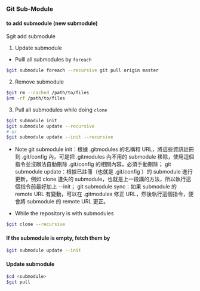 ### Git Sub-Module

#### to add submodule (new submodule)
$git add submodule

1. Update submodule
* Pulll all submodules by `foreach`
```sh
$git submodule foreach --recursive git pull origin master
```

2. Remove submodule

```sh
$git rm --cached /path/to/files
$rm -rf /path/to/files
```

3. Pull all submodules while doing `clone`
```sh
$git submodule init
$git submodule update --recursive
# or
$git submodule update --init --recursive
```

* Note
git submodule init：根據 .gitmodules 的名稱和 URL，將這些資訊註冊到 .git/config 內，可是把 .gitmodules 內不用的 submodule 移除，使用這個指令並沒辦法自動刪除 .git/config 的相關內容，必須手動刪除；
git submodule update：根據已註冊（也就是 .git/config ）的 submodule 進行更新，例如 clone 遺失的 submodule，也就是上一段講的方法，所以執行這個指令前最好加上 --init；
git submodule sync：如果 submodule 的 remote URL 有變動，可以在 .gitmodules 修正 URL，然後執行這個指令，便會將 submodule 的 remote URL 更正。

* While the repository is with submodules
```sh
$git clone --recursive
```
#### If the submodule is empty, fetch them by
```sh
$git submodule update --init
```

#### Update submodule
```sh
$cd <submodule>
$git pull
```


